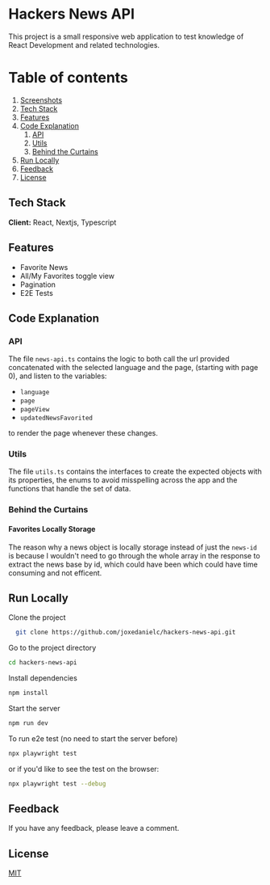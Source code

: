 
# Hackers News API
This project is a small responsive web application to test knowledge of React Development and related technologies.


# Table of contents  
1. [Screenshots](https://github.com/joxedanielc/hackers-news-api#screenshots)
2. [Tech Stack](https://github.com/joxedanielc/hackers-news-api#tech-stack)  
3. [Features](https://github.com/joxedanielc/hackers-news-api#features)
4. [Code Explanation](https://github.com/joxedanielc/hackers-news-api#code-explanation)
    1. [API](https://github.com/joxedanielc/hackers-news-api#api)
    2. [Utils](https://github.com/joxedanielc/hackers-news-api#utils)
    3. [Behind the Curtains](https://github.com/joxedanielc/hackers-news-api#behind-the-curtains)
5. [Run Locally](https://github.com/joxedanielc/hackers-news-api#run-locally)  
6. [Feedback](https://github.com/joxedanielc/hackers-news-api#feedback)
7. [License](https://github.com/joxedanielc/hackers-news-api#license)

## Tech Stack  

**Client:** React, Nextjs, Typescript

## Features  

- Favorite News
- All/My Favorites toggle view
- Pagination
- E2E Tests

## Code Explanation  

### API

The file `news-api.ts` contains the logic to both call the url provided concatenated with the selected language and the page, (starting with page 0), 
and listen to the variables: 

- `language`
- `page`
- `pageView`
- `updatedNewsFavorited`

to render the page whenever these changes.

### Utils

The file `utils.ts` contains the interfaces to create the expected objects with its properties, the enums to avoid misspelling across the app and the functions that handle the set of data.

### Behind the Curtains

#### Favorites Locally Storage

The reason why a news object is locally storage instead of just the `news-id` is because I wouldn't need to go through the whole array in the response to extract the news base by id, which could have been which could have time consuming and not efficent.

## Run Locally  

Clone the project  

~~~bash  
  git clone https://github.com/joxedanielc/hackers-news-api.git
~~~

Go to the project directory  

~~~bash  
cd hackers-news-api
~~~

Install dependencies  

~~~bash  
npm install
~~~

Start the server  

~~~bash  
npm run dev
~~~

To run e2e test (no need to start the server before)

~~~bash  
npx playwright test
~~~
or if you'd like to see the test on the browser:
~~~bash  
npx playwright test --debug
~~~

## Feedback  

If you have any feedback, please leave a comment.

## License  

[MIT](https://choosealicense.com/licenses/mit/)

